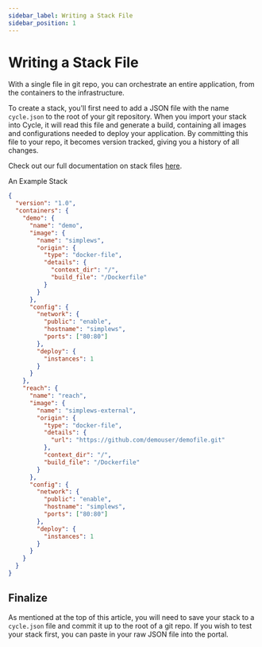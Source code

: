 ```yaml
---
sidebar_label: Writing a Stack File
sidebar_position: 1
---
```


# Writing a Stack File

With a single file in git repo, you can orchestrate an entire application, from the containers to the infrastructure.


To create a stack, you'll first need to add a JSON file with the name `cycle.json` to the root of your git repository. When you import your stack into Cycle, it will read this file and generate a build, containing all images and configurations needed to deploy your application. By committing this file to your repo, it becomes version tracked, giving you a history of all changes.

Check out our full documentation on stack files [here](/docs/stacks/reference/reference).


An Example Stack

```json
{
  "version": "1.0",
  "containers": {
    "demo": {
      "name": "demo",
      "image": {
        "name": "simplews",
        "origin": {
          "type": "docker-file",
          "details": {
            "context_dir": "/",
            "build_file": "/Dockerfile"
          }
        }
      },
      "config": {
        "network": {
          "public": "enable",
          "hostname": "simplews",
          "ports": ["80:80"]
        },
        "deploy": {
          "instances": 1
        }
      }
    },
    "reach": {
      "name": "reach",
      "image": {
        "name": "simplews-external",
        "origin": {
          "type": "docker-file",
          "details": {
            "url": "https://github.com/demouser/demofile.git"
          },
          "context_dir": "/",
          "build_file": "/Dockerfile"
        }
      },
      "config": {
        "network": {
          "public": "enable",
          "hostname": "simplews",
          "ports": ["80:80"]
        },
        "deploy": {
          "instances": 1
        }
      }
    }
  }
}
```


## Finalize

As mentioned at the top of this article, you will need to save your stack to a `cycle.json` file and commit it up to the root of a git repo. If you wish to test your stack first, you can paste in your raw JSON file into the portal.

